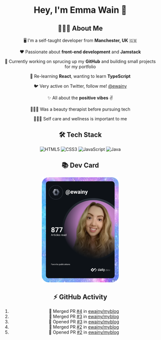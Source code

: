 <div align="center">
  
  # Hey, I'm Emma Wain 👋


## 👩🏼‍💻 About Me

🖥  I'm a self-taught developer from **Manchester, UK** 🇬🇧

❤️ Passionate about **front-end development** and **Jamstack**

💼 Currently working on sprucing up my **GitHub** and building small projects for my portfolio

🌱 Re-learning **React**, wanting to learn **TypeScript**

🐦 Very active on Twitter, follow me! [@ewainy](https://twitter.com/ewainy) 

✨ All about the **positive vibes** ✌️

💆🏼‍♀️ Was a beauty therapist before pursuing tech

🧘🏼‍♀️ Self care and wellness is important to me 

## 🛠 Tech Stack

<img alt="HTML5" src="https://img.shields.io/badge/html5-%23f4c5ff.svg?style=for-the-badge&logo=html5&logoColor=000000"/>
<img alt="CSS3" src="https://img.shields.io/badge/css3-%23cdc9ff.svg?style=for-the-badge&logo=css3&logoColor=000000"/>
<img alt="JavaScript" src="https://img.shields.io/badge/javascript-%23c7e2ff.svg?style=for-the-badge&logo=javascript&logoColor=000000"/>
<img alt="Java" src="https://img.shields.io/badge/java-%23c2fffb.svg?style=for-the-badge&logo=java&logoColor=000000"/>


## 📚 Dev Card
<a href="https://app.daily.dev/ewainy"><img src="https://github.com/ewainy/ewainy/blob/main/devcard.svg" width="250" alt="my dev card which shows a picture of me and shows articles read and favourite tech categories from the platform daily dev"/></a>


## ⚡ GitHub Activity

<!--START_SECTION:activity-->
1. 🎉 Merged PR [#4](https://github.com/ewainy/myblog/pull/4) in [ewainy/myblog](https://github.com/ewainy/myblog)
2. 🎉 Merged PR [#3](https://github.com/ewainy/myblog/pull/3) in [ewainy/myblog](https://github.com/ewainy/myblog)
3. 💪 Opened PR [#3](https://github.com/ewainy/myblog/pull/3) in [ewainy/myblog](https://github.com/ewainy/myblog)
4. 🎉 Merged PR [#2](https://github.com/ewainy/myblog/pull/2) in [ewainy/myblog](https://github.com/ewainy/myblog)
5. 💪 Opened PR [#2](https://github.com/ewainy/myblog/pull/2) in [ewainy/myblog](https://github.com/ewainy/myblog)
<!--END_SECTION:activity-->

  </div>

